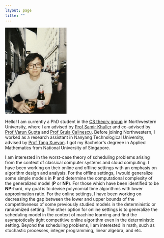 ```yaml
---
layout: page   
title: ""
---
```

<img src="mzf.JPG" width="200">

Hello! I am currently a PhD student in the [CS theory group](https://theory.cs.northwestern.edu/) in Northwestern University, where I am advised by [Prof Samir Khuller](https://www.samirkhuller.com/) and co-advised by [Prof Varun Gupta](https://www.varungupta.info/) and [Prof Gruia Calinescu](http://www.cs.iit.edu/~calinesc/). 
Before joining Northwestern, I worked as a research assistant in Nanyang Technological University, advised by [Prof Tang Xueyan](https://personal.ntu.edu.sg/asxytang/). 
I got my Bachelor's degreee in Applied Mathematics from National University of Singapore. 

I am interested in the worst-case theory of scheduling problems arising from the context of classical computer systems and cloud computing. I have been working on their online and offline settings with an emphasis on algorithm design and analysis. For the offline settings, I would generalize some simple models in $\mathbf{P}$ and determine the computational complexity of the generalized model ($\mathbf{P}$ or $\mathbf{NP}$). For those which have been identified to be $\mathbf{NP}$-hard, my goal is to devise polynomial time algorithms with lower approximation ratio. For the online settings, I have been working on decreasing the gap between the lower and upper bounds of the competitiveness of some previously studied models in the deterministic or randomized setting. The other option for online settings is to generalize the scheduling model in the context of machine learning and find the asymptotically tight competitive online algorithm even in the deterministic setting. Beyond the scheduling problems, I am interested in math, such as stochastic processes, integer programming, linear algebra, and etc. 
